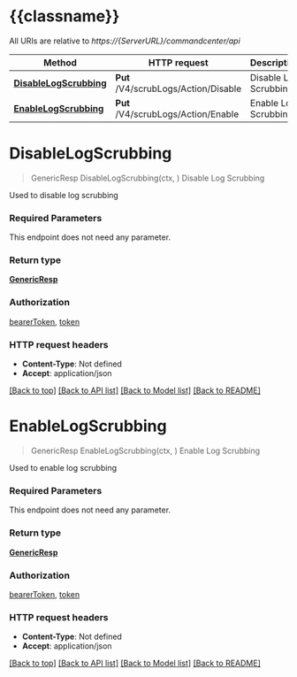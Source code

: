 # {{classname}}

All URIs are relative to *https://{ServerURL}/commandcenter/api*

Method | HTTP request | Description
------------- | ------------- | -------------
[**DisableLogScrubbing**](ScrubLogsApi.md#DisableLogScrubbing) | **Put** /V4/scrubLogs/Action/Disable | Disable Log Scrubbing
[**EnableLogScrubbing**](ScrubLogsApi.md#EnableLogScrubbing) | **Put** /V4/scrubLogs/Action/Enable | Enable Log Scrubbing

# **DisableLogScrubbing**
> GenericResp DisableLogScrubbing(ctx, )
Disable Log Scrubbing

Used to disable log scrubbing

### Required Parameters
This endpoint does not need any parameter.

### Return type

[**GenericResp**](GenericResp.md)

### Authorization

[bearerToken](../README.md#bearerToken), [token](../README.md#token)

### HTTP request headers

 - **Content-Type**: Not defined
 - **Accept**: application/json

[[Back to top]](#) [[Back to API list]](../README.md#documentation-for-api-endpoints) [[Back to Model list]](../README.md#documentation-for-models) [[Back to README]](../README.md)

# **EnableLogScrubbing**
> GenericResp EnableLogScrubbing(ctx, )
Enable Log Scrubbing

Used to enable log scrubbing

### Required Parameters
This endpoint does not need any parameter.

### Return type

[**GenericResp**](GenericResp.md)

### Authorization

[bearerToken](../README.md#bearerToken), [token](../README.md#token)

### HTTP request headers

 - **Content-Type**: Not defined
 - **Accept**: application/json

[[Back to top]](#) [[Back to API list]](../README.md#documentation-for-api-endpoints) [[Back to Model list]](../README.md#documentation-for-models) [[Back to README]](../README.md)

